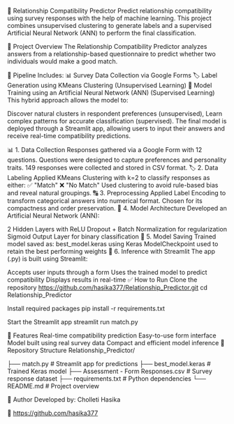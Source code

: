 💖 Relationship Compatibility Predictor
Predict relationship compatibility using survey responses with the help of machine learning.
This project combines unsupervised clustering to generate labels and a supervised Artificial Neural Network (ANN) to perform the final classification.

📌 Project Overview
The Relationship Compatibility Predictor analyzes answers from a relationship-based questionnaire to predict whether two individuals would make a good match.

🔗 Pipeline Includes:
📊 Survey Data Collection via Google Forms
🏷 Label Generation using KMeans Clustering (Unsupervised Learning)
🧠 Model Training using an Artificial Neural Network (ANN) (Supervised Learning)
This hybrid approach allows the model to:

Discover natural clusters in respondent preferences (unsupervised),
Learn complex patterns for accurate classification (supervised).
The final model is deployed through a Streamlit app, allowing users to input their answers and receive real-time compatibility predictions.

📊 1. Data Collection
Responses gathered via a Google Form with 12 questions.
Questions were designed to capture preferences and personality traits.
149 responses were collected and stored in CSV format.
🏷 2. Data Labeling
Applied KMeans Clustering with k=2 to classify responses as either:
✅ "Match"
❌ "No Match"
Used clustering to avoid rule-based bias and reveal natural groupings.
🔠 3. Preprocessing
Applied Label Encoding to transform categorical answers into numerical format.
Chosen for its compactness and order preservation.
🧠 4. Model Architecture
Developed an Artificial Neural Network (ANN):

2 Hidden Layers with ReLU
Dropout + Batch Normalization for regularization
Sigmoid Output Layer for binary classification
💾 5. Model Saving
Trained model saved as: best_model.keras using Keras
ModelCheckpoint used to retain the best performing weights
🧪 6. Inference with Streamlit
The app (.py) is built using Streamlit:

Accepts user inputs through a form
Uses the trained model to predict compatibility
Displays results in real-time
✅ How to Run
Clone the repository https://github.com/hasika377/Relationship_Predictor.git cd Relationship_Predictor

Install required packages
pip install -r requirements.txt

Start the Streamlit app
streamlit run match.py

🚀 Features
Real-time compatibility prediction
Easy-to-use form interface
Model built using real survey data
Compact and efficient model inference
📁 Repository Structure
Relationship_Predictor/

├── match.py # Streamlit app for predictions
├── best_model.keras # Trained Keras model
├── Assessment - Form Responses.csv # Survey response dataset
├── requirements.txt # Python dependencies
└── README.md # Project overview

👥 Author
Developed by: Cholleti Hasika

🔗 https://github.com/hasika377
